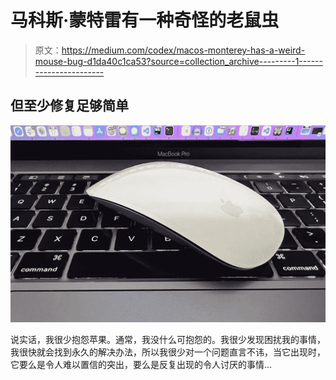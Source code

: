 # 马科斯·蒙特雷有一种奇怪的老鼠虫

> 原文：<https://medium.com/codex/macos-monterey-has-a-weird-mouse-bug-d1da40c1ca53?source=collection_archive---------1----------------------->

## 但至少修复足够简单

![](img/865deb24ba863b949dc8ffac808445e0.png)

说实话，我很少抱怨苹果。通常，我没什么可抱怨的。我很少发现困扰我的事情，我很快就会找到永久的解决办法，所以我很少对一个问题直言不讳，当它出现时，它要么是令人难以置信的突出，要么是反复出现的令人讨厌的事情…